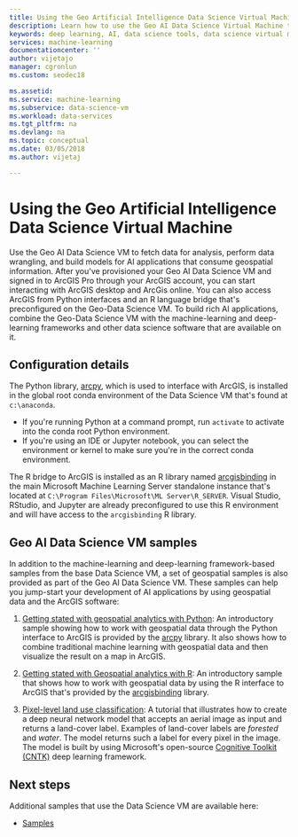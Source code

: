 ```yaml
---
title: Using the Geo Artificial Intelligence Data Science Virtual Machine  - Azure | Microsoft Docs
description: Learn how to use the Geo AI Data Science Virtual Machine to analyze data and build models based on geospatial data.
keywords: deep learning, AI, data science tools, data science virtual machine, Geospatial analytics
services: machine-learning
documentationcenter: ''
author: vijetajo
manager: cgronlun
ms.custom: seodec18

ms.assetid: 
ms.service: machine-learning
ms.subservice: data-science-vm
ms.workload: data-services
ms.tgt_pltfrm: na
ms.devlang: na
ms.topic: conceptual
ms.date: 03/05/2018
ms.author: vijetaj

---
```



# Using the Geo Artificial Intelligence Data Science Virtual Machine

Use the Geo AI Data Science VM to fetch data for analysis, perform data wrangling, and build models for AI applications that consume geospatial information. After you've provisioned your Geo AI Data Science VM and signed in to ArcGIS Pro through your ArcGIS account, you can start interacting with ArcGIS desktop and ArcGis online. You can also access ArcGIS from Python interfaces and an R language bridge that's preconfigured on the Geo-Data Science VM. To build rich AI applications, combine the Geo-Data Science VM with the machine-learning and deep-learning frameworks and other data science software that are available on it.  


## Configuration details

The Python library, [arcpy](https://pro.arcgis.com/en/pro-app/arcpy/main/arcgis-pro-arcpy-reference.htm), which is used to interface with ArcGIS, is installed in the global root conda environment of the Data Science VM that's found at ```c:\anaconda```.

- If you're running Python at a command prompt, run ```activate``` to activate into the conda root Python environment.
- If you're using an IDE or Jupyter notebook, you can select the environment or kernel to make sure you're in the correct conda environment.

The R bridge to ArcGIS is installed as an R library named [arcgisbinding](https://github.com/R-ArcGIS/r-bridge) in the main Microsoft Machine Learning Server standalone instance that's located at ```C:\Program Files\Microsoft\ML Server\R_SERVER```. Visual Studio, RStudio, and Jupyter are already preconfigured to use this R environment and will have access to the ```arcgisbinding``` R library. 


## Geo AI Data Science VM samples

In addition to the machine-learning and deep-learning framework-based samples from the base Data Science VM, a set of geospatial samples is also provided as part of the Geo AI Data Science VM. These samples can help you jump-start your development of AI applications by using geospatial data and the ArcGIS software:


1. [Getting stated with geospatial analytics with Python](https://github.com/Azure/DataScienceVM/blob/master/Notebooks/ArcGIS/Python%20walkthrough%20ArcGIS%20Data%20analysis%20and%20ML.ipynb): An introductory sample showing how to work with geospatial data through the Python interface to ArcGIS is provided by the [arcpy](https://pro.arcgis.com/en/pro-app/arcpy/main/arcgis-pro-arcpy-reference.htm) library. It also shows how to combine traditional machine learning with geospatial data and then visualize the result on a map in ArcGIS.

2. [Getting stated with Geospatial analytics with R](https://github.com/Azure/DataScienceVM/blob/master/Notebooks/ArcGIS/R%20walkthrough%20ArcGIS%20Data%20analysis%20and%20ML.ipynb): An introductory sample that shows how to work with geospatial data by using the R interface to ArcGIS that's provided by the [arcgisbinding](https://github.com/R-ArcGIS/r-bridge) library. 

3. [Pixel-level land use classification](https://github.com/Azure/pixel_level_land_classification): A tutorial that illustrates how to create a deep neural network model that accepts an aerial image as input and returns a land-cover label. Examples of land-cover labels are *forested* and *water*. The model returns such a label for every pixel in the image. The model is built by using Microsoft's open-source [Cognitive Toolkit (CNTK)](https://www.microsoft.com/en-us/cognitive-toolkit/) deep learning framework.


## Next steps

Additional samples that use the Data Science VM are available here:

* [Samples](dsvm-samples-and-walkthroughs.md)

